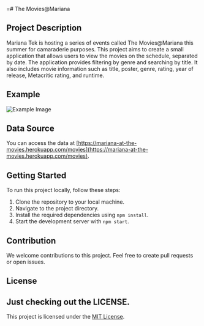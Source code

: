 =# The Movies@Mariana

## Project Description

Mariana Tek is hosting a series of events called The Movies@Mariana this summer for camaraderie purposes. This project aims to create a small application that allows users to view the movies on the schedule, separated by date. The application provides filtering by genre and searching by title. It also includes movie information such as title, poster, genre, rating, year of release, Metacritic rating, and runtime.

## Example

![Example Image](https://d1jfzjx68gj8xs.cloudfront.net/items/3q0I2N250A3m32321y2O/Screen%20Shot%202019-06-20%20at%206.44.02%20PM.png)

## Data Source

You can access the data at [https://mariana-at-the-movies.herokuapp.com/movies](https://mariana-at-the-movies.herokuapp.com/movies).

## Getting Started

To run this project locally, follow these steps:

1. Clone the repository to your local machine.
2. Navigate to the project directory.
3. Install the required dependencies using `npm install`.
4. Start the development server with `npm start`.

## Contribution

We welcome contributions to this project. Feel free to create pull requests or open issues.

## License

## Just checking out the LICENSE.

This project is licensed under the [MIT License](LICENSE).
